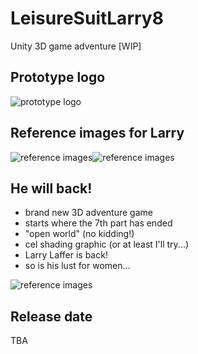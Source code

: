 # LeisureSuitLarry8
Unity 3D game adventure [WIP]

## Prototype logo
![prototype logo](https://i.imgur.com/oQhxb9T.png)

## Reference images for Larry
![reference images](https://i.imgur.com/dYj7go6.jpg)![reference images](https://i.imgur.com/L4QCagI.jpg)

## He will back!
- brand new 3D adventure game
- starts where the 7th part has ended
- "open world" (no kidding!)
- cel shading graphic (or at least I'll try...)
- Larry Laffer is back!
- so is his lust for women...

![reference images](http://i.sexcartoontube.com/content/tram-pararam/16/2.jpg)

## Release date
TBA
